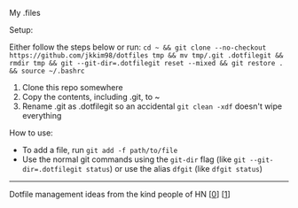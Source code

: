 My .files

Setup:

Either follow the steps below or run: `cd ~ && git clone --no-checkout https://github.com/jkkim98/dotfiles tmp && mv tmp/.git .dotfilegit && rmdir tmp && git --git-dir=.dotfilegit reset --mixed && git restore . && source ~/.bashrc`

1. Clone this repo somewhere
2. Copy the contents, including .git, to ~
3. Rename .git as .dotfilegit so an accidental `git clean -xdf` doesn't wipe everything

How to use:

- To add a file, run `git add -f path/to/file`
- Use the normal git commands using the `git-dir` flag (like `git --git-dir=.dotfilegit status`) or use the alias `dfgit` (like `dfgit status`)

---

Dotfile management ideas from the kind people of HN [[0]] [[1]]

[0]: https://news.ycombinator.com/item?id=32638351
[1]: https://news.ycombinator.com/item?id=32633822
